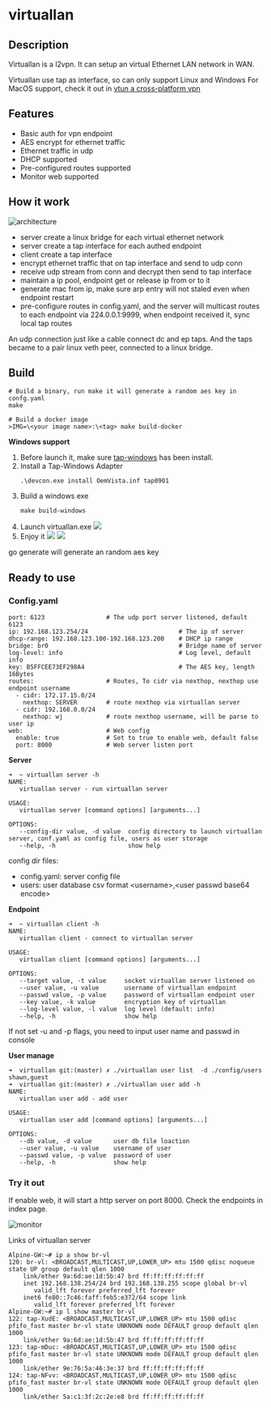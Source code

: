 # virtuallan
## Description
Virtuallan is a l2vpn. It can setup an virtual Ethernet LAN network in WAN.

Virtuallan use tap as interface, so can only support Linux and Windows
For MacOS support, check it out in [vtun a cross-platform vpn](https://github.com/lucheng0127/vtun)

## Features
* Basic auth for vpn endpoint
* AES encrypt for ethernet traffic
* Ethernet traffic in udp
* DHCP supported
* Pre-configured routes supported
* Monitor web supported

## How it work
![architecture](./docs/statics/architecture.png)
* server create a linux bridge for each virtual ethernet network
* server create a tap interface for each authed endpoint
* client create a tap interface
* encrypt ethernet traffic that on tap interface and send to udp conn
* receive udp stream from conn and decrypt then send to tap interface
* maintain a ip pool, endpoint get or release ip from or to it
* generate mac from ip, make sure arp entry will not staled even when endpoint restart
* pre-configure routes in config.yaml, and the server will multicast
  routes to each endpoint via 224.0.0.1:9999, when endpoint received
  it, sync local tap routes

An udp connection just like a cable connect dc and ep taps. And the taps became to a pair linux veth peer, connected to a linux bridge.

## Build

```
# Build a binary, run make it will generate a random aes key in confg.yaml
make

# Build a docker image
>IMG=\<your image name>:\<tag> make build-docker
```

**Windows support**

1. Before launch it, make sure [tap-windows](https://github.com/OpenVPN/tap-windows6) has been install.
2. Install a Tap-Windows Adapter
   ```
   .\devcon.exe install OemVista.inf tap0901
   ```
3. Build a windows exe
   ```
   make build-windows
   ```
4. Launch virtuallan.exe
   ![](./docs/statics/login.png)
5. Enjoy it
   ![](./docs/statics/ip.png)
   ![](./docs/statics/ping.png)

go generate will generate an random aes key

## Ready to use

### Config.yaml

```
port: 6123                 # The udp port server listened, default 6123
ip: 192.168.123.254/24                         # The ip of server
dhcp-range: 192.168.123.100-192.168.123.200    # DHCP ip range
bridge: br0                                    # Bridge name of server
log-level: info                                # Log level, default info
key: B5FFCEE73EF298A4                          # The AES key, length 16Bytes
routes:                    # Routes, To cidr via nexthop, nexthop use endpoint username
  - cidr: 172.17.15.0/24
    nexthop: SERVER        # route nexthop via virtuallan server
  - cidr: 192.168.0.0/24
    nexthop: wj            # route nexthop username, will be parse to user ip
web:                       # Web config
  enable: true             # Set to true to enable web, default false
  port: 8000               # Web server listen port
```

**Server**
```
➜  ~ virtuallan server -h
NAME:
   virtuallan server - run virtuallan server

USAGE:
   virtuallan server [command options] [arguments...]

OPTIONS:
   --config-dir value, -d value  config directory to launch virtuallan server, conf.yaml as config file, users as user storage
   --help, -h                    show help
```

config dir files:
* config.yaml: server config file
* users: user database csv format \<username>,\<user passwd base64 encode>

**Endpoint**
```
➜  ~ virtuallan client -h
NAME:
   virtuallan client - connect to virtuallan server

USAGE:
   virtuallan client [command options] [arguments...]

OPTIONS:
   --target value, -t value     socket virtuallan server listened on
   --user value, -u value       username of virtuallan endpoint
   --passwd value, -p value     password of virtuallan endpoint user
   --key value, -k value        encryption key of virtuallan
   --log-level value, -l value  log level (default: info)
   --help, -h                   show help
```

If not set -u and -p flags, you need to input user name and passwd in console

**User manage**

```
➜  virtuallan git:(master) ✗ ./virtuallan user list  -d ./config/users
shawn,guest
➜  virtuallan git:(master) ✗ ./virtuallan user add -h
NAME:
   virtuallan user add - add user

USAGE:
   virtuallan user add [command options] [arguments...]

OPTIONS:
   --db value, -d value      user db file loaction
   --user value, -u value    username of user
   --passwd value, -p value  password of user
   --help, -h                show help
```

### Try it out

If enable web, it will start a http server on port 8000. Check the endpoints in index page.

![monitor](./docs/statics/endpoints.png)

Links of virtuallan server
```
Alpine-GW:~# ip a show br-vl
120: br-vl: <BROADCAST,MULTICAST,UP,LOWER_UP> mtu 1500 qdisc noqueue state UP group default qlen 1000
    link/ether 9a:6d:ae:1d:5b:47 brd ff:ff:ff:ff:ff:ff
    inet 192.168.138.254/24 brd 192.168.138.255 scope global br-vl
       valid_lft forever preferred_lft forever
    inet6 fe80::7c46:faff:feb5:e372/64 scope link 
       valid_lft forever preferred_lft forever
Alpine-GW:~# ip l show master br-vl
122: tap-XudE: <BROADCAST,MULTICAST,UP,LOWER_UP> mtu 1500 qdisc pfifo_fast master br-vl state UNKNOWN mode DEFAULT group default qlen 1000
    link/ether 9a:6d:ae:1d:5b:47 brd ff:ff:ff:ff:ff:ff
123: tap-mDuc: <BROADCAST,MULTICAST,UP,LOWER_UP> mtu 1500 qdisc pfifo_fast master br-vl state UNKNOWN mode DEFAULT group default qlen 1000
    link/ether 9e:76:5a:46:3e:37 brd ff:ff:ff:ff:ff:ff
124: tap-NFvv: <BROADCAST,MULTICAST,UP,LOWER_UP> mtu 1500 qdisc pfifo_fast master br-vl state UNKNOWN mode DEFAULT group default qlen 1000
    link/ether 5a:c1:3f:2c:2e:e8 brd ff:ff:ff:ff:ff:ff
```
